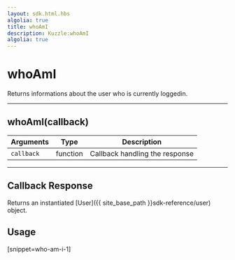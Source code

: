 ```yaml
---
layout: sdk.html.hbs
algolia: true
title: whoAmI
description: Kuzzle:whoAmI
algolia: true
---
```

  

# whoAmI
Returns informations about the user who is currently loggedin.

---

## whoAmI(callback)

| Arguments | Type | Description |
|---------------|---------|----------------------------------------|
| ``callback`` | function | Callback handling the response |

---

## Callback Response

Returns an instantiated [User]({{ site_base_path }}sdk-reference/user) object.

## Usage

[snippet=who-am-i-1]
